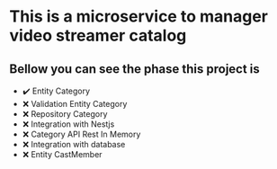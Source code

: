 # This is a microservice to manager video streamer catalog

## Bellow you can see the phase this project is

- ✔️ Entity Category
- ❌ Validation Entity Category
- ❌ Repository Category
- ❌ Integration with Nestjs
- ❌ Category API Rest In Memory
- ❌ Integration with database
- ❌ Entity CastMember
